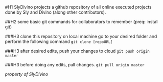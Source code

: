 #H1 SlyDivino projects
 a github repository of all online executed projects done by Sly and Divino (along other contributors).

##H2 some basic git commands for collaborators to remember (preq: install git)

###H3 clone this repository on local machine 
go to your desired folder and perform the following command
`git clone [repoURL]`

###H3 after desired edits, push your changes to cloud
`git push origin master`

###H3 before doing any edits, pull changes.
`git pull origin master`


*property of SlyDivino*
